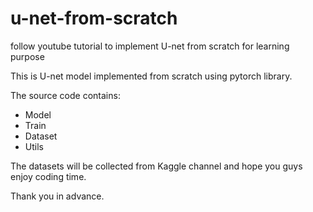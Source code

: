 # u-net-from-scratch
follow youtube tutorial to implement U-net from scratch for learning purpose

This is U-net model implemented from scratch using pytorch library.

The source code contains:

- Model
- Train
- Dataset
- Utils

The datasets will be collected from Kaggle channel and hope you guys enjoy coding time.

Thank you in advance.
